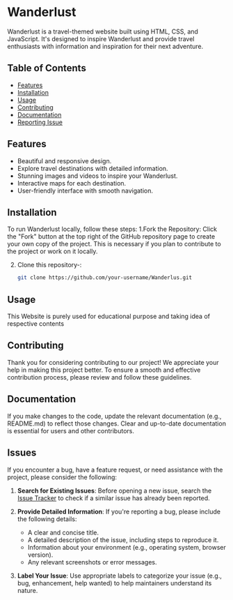 # Wanderlust

Wanderlust is a travel-themed website built using HTML, CSS, and JavaScript. It's designed to inspire Wanderlust and provide travel enthusiasts with information and inspiration for their next adventure.

## Table of Contents
- [Features](#features)
- [Installation](#installation)
- [Usage](#usage)
- [Contributing](#contributing)
- [Documentation](#documentation)
- [Reporting Issue](#issues)
## Features
- Beautiful and responsive design.
- Explore travel destinations with detailed information.
- Stunning images and videos to inspire your Wanderlust.
- Interactive maps for each destination.
- User-friendly interface with smooth navigation.
  
## Installation
To run Wanderlust locally, follow these steps:
1.Fork the Repository: 
      Click the "Fork" button at the top right of the GitHub repository page to create your own copy of the project. This is necessary if you plan to contribute to the project or work on it locally.

2. Clone this repository-:
   ```sh
   git clone https://github.com/your-username/Wanderlus.git
   
## Usage
This Website is purely used for educational purpose and taking idea of respective contents

## Contributing

Thank you for considering contributing to our project! We appreciate your help in making this project better. To ensure a smooth and effective contribution process, please review and follow these guidelines.

## Documentation
If you make changes to the code, update the relevant documentation (e.g., README.md) to reflect those changes. Clear and up-to-date documentation is essential for users and other contributors.


## Issues

If you encounter a bug, have a feature request, or need assistance with the project, please consider the following:

1. **Search for Existing Issues**: Before opening a new issue, search the [Issue Tracker](https://github.com/your-username/your-project/issues) to check if a similar issue has already been reported.

2. **Provide Detailed Information**: If you're reporting a bug, please include the following details:
   - A clear and concise title.
   - A detailed description of the issue, including steps to reproduce it.
   - Information about your environment (e.g., operating system, browser version).
   - Any relevant screenshots or error messages.

3. **Label Your Issue**: Use appropriate labels to categorize your issue (e.g., bug, enhancement, help wanted) to help maintainers understand its nature.
